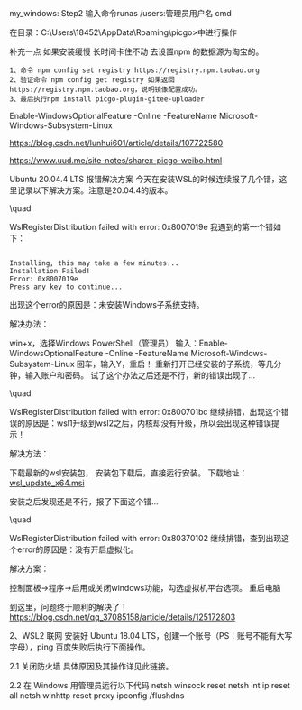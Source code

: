 my_windows:
Step2 输入命令runas /users:管理员用户名 cmd

在目录：C:\Users\18452\AppData\Roaming\picgo>中进行操作

补充一点 如果安装缓慢 长时间卡住不动 去设置npm 的数据源为淘宝的。
```
1、命令 npm config set registry https://registry.npm.taobao.org
2、验证命令 npm config get registry 如果返回 https://registry.npm.taobao.org，说明镜像配置成功。
3、最后执行npm install picgo-plugin-gitee-uploader
```

Enable-WindowsOptionalFeature -Online -FeatureName Microsoft-Windows-Subsystem-Linux


https://blog.csdn.net/lunhui601/article/details/107722580

https://www.uud.me/site-notes/sharex-picgo-weibo.html



Ubuntu 20.04.4 LTS 报错解决方案
今天在安装WSL的时候连续报了几个错，这里记录以下解决方案。注意是20.04.4的版本。

\quad

WslRegisterDistribution failed with error: 0x8007019e
我遇到的第一个错如下：

```

Installing, this may take a few minutes...
Installation Failed!
Error: 0x8007019e
Press any key to continue...
```


出现这个error的原因是：未安装Windows子系统支持。

解决办法：

win+x，选择Windows PowerShell（管理员）
输入：Enable-WindowsOptionalFeature -Online -FeatureName Microsoft-Windows-Subsystem-Linux
回车，输入Y，重启！
重新打开已经安装的子系统，等几分钟，输入账户和密码。
试了这个办法之后还是不行，新的错误出现了…

\quad

WslRegisterDistribution failed with error: 0x800701bc
继续排错，出现这个错误的原因是：wsl1升级到wsl2之后，内核却没有升级，所以会出现这种错误提示！

解决方法：

下载最新的wsl安装包，
安装包下载后，直接运行安装。
下载地址： [wsl_update_x64.msi](https://wslstorestorage.blob.core.windows.net/wslblob/wsl_update_x64.msi) 

安装之后发现还是不行，报了下面这个错…

\quad

WslRegisterDistribution failed with error: 0x80370102
继续排错，查到出现这个error的原因是：没有开启虚拟化。

解决方案：

控制面板->程序->启用或关闭windows功能，勾选虚拟机平台选项。
重启电脑



到这里，问题终于顺利的解决了！
https://blog.csdn.net/qq_37085158/article/details/125172803


2、WSL2 联网
安装好 Ubuntu 18.04 LTS，创建一个账号（PS：账号不能有大写字母），ping 百度失败后执行下面操作。

2.1 关闭防火墙
具体原因及其操作详见此链接。

2.2 在 Windows 用管理员运行以下代码
    netsh winsock reset 
    netsh int ip reset all
    netsh winhttp reset proxy
    ipconfig /flushdns